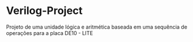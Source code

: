 # Verilog-Project
Projeto de uma unidade lógica e aritmética baseada em uma sequência de operações para a placa DE10 - LITE
